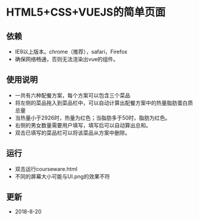 
 <div>
    <h1>HTML5+CSS+VUEJS的简单页面</h1>
    <h2>依赖</h2>
    <ul>
      <li>IE9以上版本。chrome（推荐），safari，Firefox</li>
      <li>确保网络畅通，否则无法渲染出vue的组件。</li>
    </ul>
    <h2>使用说明</h2>
    <ul>
      <li>一共有六种配餐方案，每个方案可以包含三个菜品</li>
      <li>将左侧的菜品拖入到菜品栏中，可以自动计算出配餐方案中的热量脂肪蛋白质总量</li>
      <li>当热量小于2926时，热量为红色；当脂肪多于50时，脂肪为红色。</li>
      <li>右侧的男女数量需要用户填写，填写后可以自动算出总和。</li>
      <li>双击已填写的菜品栏可以将该菜品从方案中删除。</li>
    </ul>
    <h2>运行</h2>
    <ul>
      <li>双击运行courseware.html</li>
      <li>不同的屏幕大小可能与UI.png的效果不符</li>
    </ul>
    <h2>更新</h2>
    <ul>
      <li>2018-8-20</li>
    </ul>
 </div>

